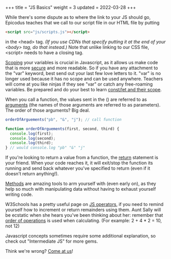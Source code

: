 +++
title = "JS Basics"
weight = 3
updated = 2022-03-28
+++

While there's some dispute as to where the link to your JS should go, Epicodus
teaches that we call to our script file in our HTML file by putting
```html
<script src="js/scripts.js"></script>
  ```
in the &lt;head&gt; tag. <i>(If you use CDNs that specify putting it at the end
of your &lt;body&gt; tag, do that instead.)</i> Note that unlike linking to our
CSS file, &lt;script&gt; needs to have a closing tag.

[Scoping](https://www.w3schools.com/js/js_scope.asp) your variables is crucial
in Javascript, as it allows us make code that is more
[secure](https://medium.com/@gemma.stiles/understanding-scope-in-javascript-40ab3763c2f8)
and more readable. So if you have any attachment to the "var" keyword, best send
out your last few love letters to it. "var" is no longer used because it has no
scope and can be used anywhere. Teachers will come at you like ninjas if they
see "var" or catch any free-roaming variables. Be prepared and do your best to
learn [const/let and their
scope](https://www.geeksforgeeks.org/difference-between-var-let-and-const-keywords-in-javascript/).

When you call a function, the values sent in the () are referred to as
[arguments](https://www.w3schools.com/js/js_function_parameters.asp) (the names
of those arguments are referred to as parameters). The order of those arguments?
Big deal.

```js
orderOfArguements("pb", "&", "j"); // call function

function orderOfArguements(first, second, third) {
  console.log(first);
  console.log(second);
  console.log(third);
} // would console.log "pb" "&" "j"
```

If you're looking to return a value from a function, the
[return](https://developer.mozilla.org/en-US/docs/Web/JavaScript/Reference/Statements/return)
statement is your friend. When your code reaches it, it will exit/stop the
function its running and send back whatever you've specified to return (even if
it doesn't return anything!).

[Methods](@/javascript/methods.md) are amazing tools to arm yourself with (even
early on), as they help so much with manipulating data without having to exhaust
yourself writing code.

W3Schools has a pretty useful page on [JS
operators](https://www.w3schools.com/js/js_operators.asp), if you need to remind
yourself how to increment or return remainders using them. Aunt Sally will be
ecstatic when she hears you've been thinking about her: remember that [order of
operations](https://www.mathsisfun.com/operation-order-pemdas.html) is used when
calculating. (For example: 2 + 4 * 2 = 10, not 12)

Javascript concepts sometimes require some additional explanation, so check out "Intermediate JS" for more gems. 

Think we're wrong? [Come at us](@/contributing/issues.md)!